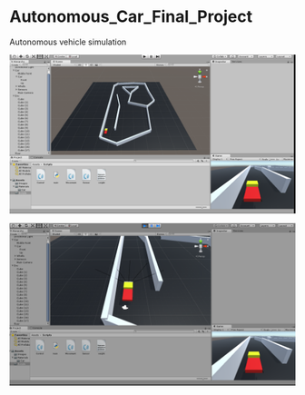 # Autonomous_Car_Final_Project

Autonomous vehicle simulation

![image](https://github.com/cankaplanxo/Autonomous_Car_Final_Project/blob/main/Simulation_Photos/1.PNG)

![image2](https://github.com/cankaplanxo/Autonomous_Car_Final_Project/blob/main/Simulation_Photos/2.PNG)
